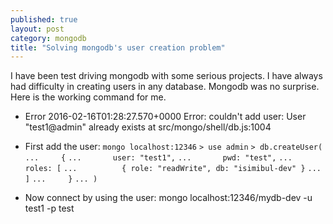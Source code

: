 ```yaml
---
published: true
layout: post
category: mongodb
title: "Solving mongodb's user creation problem"
---
```



I have been test driving mongodb with some serious projects. I have always had difficulty in creating users in any database. Mongodb was no surprise.
Here is the working command for me.

- Error 
2016-02-16T01:28:27.570+0000 Error: couldn't add user: User "test1@admin" already exists at src/mongo/shell/db.js:1004

- First add the user: 
`mongo localhost:12346`
`> use admin`
`> db.createUser(`
`...     {`
`...       user: "test1",`
`...       pwd: "test",`
`...       roles: [`
`...          { role: "readWrite", db: "isimibul-dev" }`
`...       ]`
`...     }`
`... )`

- Now connect by using the user: 
mongo localhost:12346/mydb-dev -u test1 -p test
